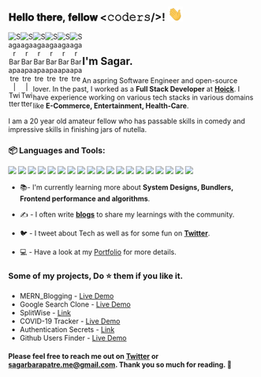 <h2> 𝐇𝐞𝐥𝐥𝐨 𝐭𝐡𝐞𝐫𝐞, 𝐟𝐞𝐥𝐥𝐨𝐰 <𝚌𝚘𝚍𝚎𝚛𝚜/>! <img src="https://raw.githubusercontent.com/ABSphreak/ABSphreak/master/gifs/Hi.gif" width="30px"></h2>

<!-- <img align='right' src='https://user-images.githubusercontent.com/5713670/87202985-820dcb80-c2b6-11ea-9f56-7ec461c497c3.gif' width='200"'> -->

<p align="center">
    <a href="https://www.linkedin.com/in/sagarbarapatre02/">
  <img align="left" alt="Sagar Barapatre | Twitter" width="25px" src="https://cdn.jsdelivr.net/npm/simple-icons@v3/icons/linkedin.svg" />
</a>
<a href="https://twitter.com/sagar_sb_">
  <img align="left" alt="Sagar Barapatre | Twitter" width="25px" src="https://cdn.jsdelivr.net/npm/simple-icons@v3/icons/twitter.svg" />
</a>
<a href="https://stackoverflow.com/users/13044870/sagar-barapatre">
  <img align="left" alt="Sagar Barapatre" width="25px" src="https://cdn.jsdelivr.net/npm/simple-icons@v3/icons/stackoverflow.svg" />
</a>
<a href="https://open.spotify.com/user/31i5mosmil3pn56b3bdhgj547z6y?si=99ebab7ce14147ed">
  <img align="left" alt="Sagar Barapatre" width="25px" src="https://cdn.jsdelivr.net/npm/simple-icons@v3/icons/spotify.svg" />
</a>
<a href="https://www.instagram.com/sagar._.sb">
  <img align="left" alt="Sagar Barapatre" width="25px" src="https://cdn.jsdelivr.net/npm/simple-icons@v3/icons/instagram.svg" />
</a>
<a href="https://discordapp.com/users/754598415647768576">
  <img align="left" alt="Sagar Barapatre" width="25px" src="https://cdn.jsdelivr.net/npm/simple-icons@v3/icons/discord.svg" />
</a>
    </p>
    
 <br>
<!--   <br> -->
 
## I'm Sagar. 
  
An aspring Software Engineer and open-source lover. In the past, I worked as a **Full Stack Developer** at **[Hoick](https://hoick.co.in)**.
I have experience working on various tech stacks in various domains like **E-Commerce, Entertainment, Health-Care**.

I am a 20 year old amateur fellow who has passable skills in comedy and impressive skills in finishing jars of nutella.


### 📦 Languages and Tools: 


<img src="https://img.shields.io/badge/JavaScript-F7DF1E?style=for-the-badge&logo=javascript&logoColor=black" /> <img src="https://img.shields.io/badge/Node.js-339933?style=for-the-badge&logo=nodedotjs&logoColor=white" /> <img src="https://img.shields.io/badge/Express.js-000000?style=for-the-badge&logo=express&logoColor=white" /> <img src="https://img.shields.io/badge/MongoDB-4EA94B?style=for-the-badge&logo=mongodb&logoColor=white" /> <img src="https://img.shields.io/badge/React-20232A?style=for-the-badge&logo=react&logoColor=61DAFB" /> <img src="https://img.shields.io/badge/HTML5-E34F26?style=for-the-badge&logo=html5&logoColor=white" /> <img src="https://img.shields.io/badge/CSS3-1572B6?style=for-the-badge&logo=css3&logoColor=white" /> <img src="https://img.shields.io/badge/Bootstrap-563D7C?style=for-the-badge&logo=bootstrap&logoColor=white" /> <img src="https://img.shields.io/badge/Redux-593D88?style=for-the-badge&logo=redux&logoColor=white" /> <img src="https://img.shields.io/badge/jQuery-0769AD?style=for-the-badge&logo=jquery&logoColor=white" /> <img src="https://img.shields.io/badge/GitHub-100000?style=for-the-badge&logo=github&logoColor=white" /> <img src="https://img.shields.io/badge/Git-F05032?style=for-the-badge&logo=git&logoColor=white" /> <img src="https://img.shields.io/badge/Postman-FF6C37?style=for-the-badge&logo=Postman&logoColor=white" /> <img src="https://img.shields.io/badge/dev.to-0A0A0A?style=for-the-badge&logo=devdotto&logoColor=white" /> <img src="https://img.shields.io/badge/C-00599C?style=for-the-badge&logo=c&logoColor=white" /> <img src="https://img.shields.io/badge/C%2B%2B-00599C?style=for-the-badge&logo=c%2B%2B&logoColor=white" /> <img src="https://img.shields.io/badge/npm-CB3837?style=for-the-badge&logo=npm&logoColor=white" /> <img src="https://img.shields.io/badge/React_Router-CA4245?style=for-the-badge&logo=react-router&logoColor=white" /> <img src="https://img.shields.io/badge/Heroku-430098?style=for-the-badge&logo=heroku&logoColor=white" />


- 📚- I'm currently learning more about **System Designs, Bundlers, Frontend performance and algorithms**.

- :writing_hand: - I often write **[blogs](https://dev.to/sagarbarapatre)** to share my learnings with the community.

- :bird: - I tweet about Tech as well as for some fun on **[Twitter](https://twitter.com/gobi_masala)**.

- :computer: - Have a look at my [Portfolio](https://sagarbarapatre.vercel.app) for more details.


### Some of my projects, Do ⭐️ them if you like it.

- MERN_Blogging - [Live Demo](https://mern-crud-assignment.herokuapp.com/)
- Google Search Clone - [Live Demo](https://search-engine-cb6e7.web.app/)
- SplitWise - [Link](https://github.com/sagar-barapatre/Splitwise)
- COVID-19 Tracker - [Live Demo](https://covid-19tracker-react.netlify.app/)
- Authentication Secrets - [Link](https://github.com/sagar-barapatre/Authentication-Secrets)
- Github Users Finder - [Live Demo](https://sagar-barapatre.github.io/Github-Users-Finder/)


#### Please feel free to reach me out on **[Twitter](https://twitter.com/sagar_sb_)** or **sagarbarapatre.me@gmail.com**. Thank you so much for reading. 💛






 
